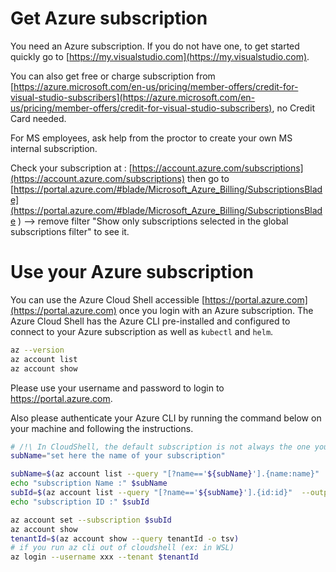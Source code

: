 # Get Azure subscription

You need an Azure subscription. If you do not have one, to get started quickly go to [https://my.visualstudio.com](https://my.visualstudio.com).

You can also get free or charge subscription from [https://azure.microsoft.com/en-us/pricing/member-offers/credit-for-visual-studio-subscribers](https://azure.microsoft.com/en-us/pricing/member-offers/credit-for-visual-studio-subscribers), no Credit Card needed.

For MS employees, ask help from the proctor to create your own MS internal subscription. 
 
Check your subscription at : [https://account.azure.com/subscriptions](https://account.azure.com/subscriptions) 
then go to [https://portal.azure.com/#blade/Microsoft_Azure_Billing/SubscriptionsBlade](https://portal.azure.com/#blade/Microsoft_Azure_Billing/SubscriptionsBlade ) --> remove filter "Show only subscriptions selected in the global subscriptions filter" to see it.

# Use your Azure subscription

You can use the Azure Cloud Shell accessible [https://portal.azure.com](https://portal.azure.com) once you login with an Azure subscription. 
The Azure Cloud Shell has the Azure CLI pre-installed and configured to connect to your Azure subscription as well as `kubectl` and `helm`.

```sh
az --version
az account list 
az account show 
```

Please use your username and password to login to <https://portal.azure.com>.

Also please authenticate your Azure CLI by running the command below on your machine and following the instructions.

```sh
# /!\ In CloudShell, the default subscription is not always the one you thought ...
subName="set here the name of your subscription"

subName=$(az account list --query "[?name=='${subName}'].{name:name}"  --output tsv)
echo "subscription Name :" $subName 
subId=$(az account list --query "[?name=='${subName}'].{id:id}"  --output tsv)
echo "subscription ID :" $subId

az account set --subscription $subId
az account show
tenantId=$(az account show --query tenantId -o tsv)
# if you run az cli out of cloudshell (ex: in WSL)
az login --username xxx --tenant $tenantId

```
